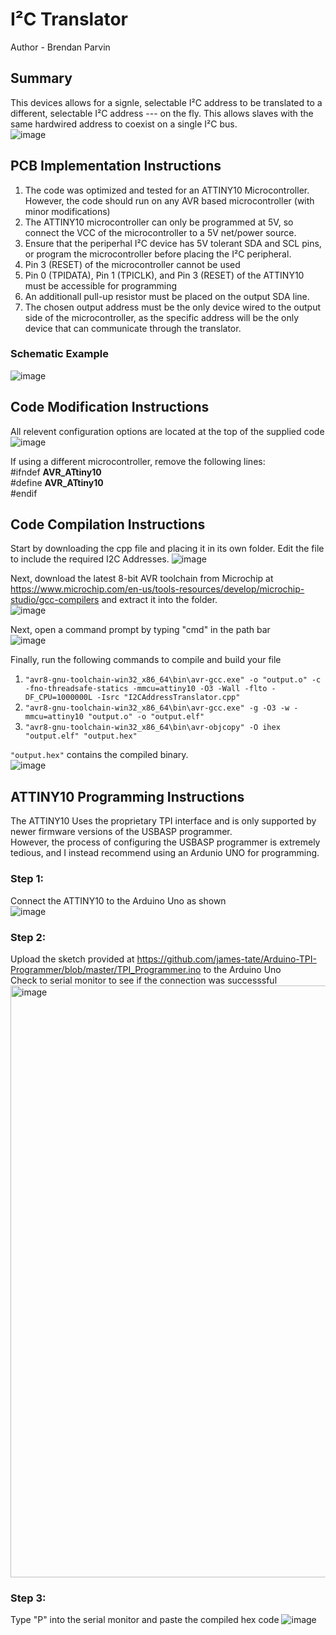 # I²C Translator 
Author - Brendan Parvin  
## Summary  
This devices allows for a signle, selectable I²C address to be translated to a different, selectable I²C address --- on the fly. This allows slaves with the same hardwired address to coexist on a single I²C bus.  
![image](https://github.com/user-attachments/assets/3a0603a6-0fbe-471c-bf71-87b2919359b6)
## PCB Implementation Instructions   
1. The code was optimized and tested for an ATTINY10 Microcontroller. However, the code should run on any AVR based microcontroller (with minor modifications)   
2. The ATTINY10 microcontroller can only be programmed at 5V, so connect the VCC of the microcontroller to a 5V net/power source.   
3. Ensure that the periperhal I²C device has 5V tolerant SDA and SCL pins, or program the microcontroller before placing the I²C peripheral.   
4. Pin 3 (RESET) of the microcontroller cannot be used   
5. Pin 0 (TPIDATA), Pin 1 (TPICLK), and Pin 3 (RESET) of the ATTINY10 must be accessible for programming   
6. An additionall pull-up resistor must be placed on the output SDA line.   
7. The chosen output address must be the only device wired to the output side of the microcontroller, as the specific address will be the only device that can communicate through the translator.   
### Schematic Example   
![image](https://github.com/user-attachments/assets/d7cd1e41-f194-4fd0-b017-3fd010141ad3)  
## Code Modification Instructions  
All relevent configuration options are located at the top of the supplied code  
![image](https://github.com/user-attachments/assets/a1b8ac34-270f-44cf-ad0f-af9dc620b64b)

If using a different microcontroller, remove the following lines:  
#ifndef __AVR_ATtiny10__  
#define __AVR_ATtiny10__  
#endif  

## Code Compilation Instructions  
Start by downloading the cpp file and placing it in its own folder. Edit the file to include the required I2C Addresses. 
![image](https://github.com/user-attachments/assets/4be3bf14-690e-4bdd-8d27-389d9b306f65)  

Next, download the latest 8-bit AVR toolchain from Microchip at https://www.microchip.com/en-us/tools-resources/develop/microchip-studio/gcc-compilers and extract it into the folder.    
![image](https://github.com/user-attachments/assets/eeb273c5-1d05-4bd6-afeb-dfba89dc3cad)  

Next, open a command prompt by typing "cmd" in the path bar  
![image](https://github.com/user-attachments/assets/003a0d46-6c1c-4f8a-9e83-08c5e001050c)  

Finally, run the following commands to compile and build your file  
1. ```"avr8-gnu-toolchain-win32_x86_64\bin\avr-gcc.exe" -o "output.o" -c -fno-threadsafe-statics -mmcu=attiny10 -O3 -Wall -flto -DF_CPU=1000000L -Isrc "I2CAddressTranslator.cpp"```  
2. ```"avr8-gnu-toolchain-win32_x86_64\bin\avr-gcc.exe" -g -O3 -w -mmcu=attiny10 "output.o" -o "output.elf"```
3. ```"avr8-gnu-toolchain-win32_x86_64\bin\avr-objcopy" -O ihex "output.elf" "output.hex"```

```"output.hex"``` contains the compiled binary.  
![image](https://github.com/user-attachments/assets/2a624e45-f6b9-4c1c-a40e-fa8b69737c0d)

## ATTINY10 Programming Instructions  
The ATTINY10 Uses the proprietary TPI interface and is only supported by newer firmware versions of the USBASP programmer.   
However, the process of configuring the USBASP programmer is extremely tedious, and I instead recommend using an Ardunio UNO for programming.
### Step 1:
Connect the ATTINY10 to the Arduino Uno as shown  
![image](https://github.com/user-attachments/assets/fff65086-e519-4714-888d-d45532debae9)
### Step 2: 
Upload the sketch provided at https://github.com/james-tate/Arduino-TPI-Programmer/blob/master/TPI_Programmer.ino to the Arduino Uno  
Check to serial monitor to see if the connection was successsful  
<img width="947" alt="image" src="https://github.com/user-attachments/assets/a4474cb2-e34a-4ff7-8940-08206eefeca0">  

### Step 3:
Type "P" into the serial monitor and paste the compiled hex code
![image](https://github.com/user-attachments/assets/a67eada1-98f5-4823-a323-3e5545f6066b)  

